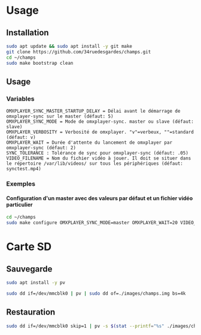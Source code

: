 # Usage

## Installation

```bash
sudo apt update && sudo apt install -y git make
git clone https://github.com/34ruedesgardes/champs.git
cd ~/champs
sudo make bootstrap clean
```

## Usage

### Variables

```
OMXPLAYER_SYNC_MASTER_STARTUP_DELAY = Délai avant le démarrage de omxplayer-sync sur le master (défaut: 5)
OMXPLAYER_SYNC_MODE = Mode de omxplayer-sync. master ou slave (défaut: slave)
OMXPLAYER_VERBOSITY = Verbosité de omxplayer. "v"=verbeux, ""=standard  (défaut: v)
OMXPLAYER_WAIT = Durée d'attente du lancement de omxplayer par omxplayer-sync (défaut: 2)
SYNC_TOLERANCE : Tolérance de sync pour omxplayer-sync (défaut: .05)
VIDEO_FILENAME = Nom du fichier vidéo à jouer. Il doit se situer dans le répertoire /var/lib/videos/ sur tous les périphériques (défaut: synctest.mp4)
```

### Exemples

#### Configuration d'un master avec des valeurs par défaut et un fichier vidéo particulier

```bash
cd ~/champs
sudo make configure OMXPLAYER_SYNC_MODE=master OMXPLAYER_WAIT=20 VIDEO_FILENAME=mavideo.mov
```

# Carte SD

## Sauvegarde

```bash
sudo apt install -y pv
```

```bash
sudo dd if=/dev/mmcblk0 | pv | sudo dd of=./images/champs.img bs=4k
```

## Restauration

```bash
sudo dd if=/dev/mmcblk0 skip=1 | pv -s $(stat --printf="%s" ./images/champs.img) | sudo dd of=./images/champs.img seek=1 bs=4k conv=noerror && sudo sync
```
